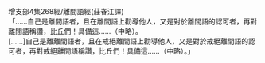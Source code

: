 增支部4集268經/離間語經(莊春江譯)  
「……自己是離間語者，且在離間語上勸導他人，又是對於離間語的認可者，再對離間語稱讚，比丘們！具備這……（中略）。  
[……]自己是離離間語者，且在戒絕離間語上勸導他人，又是對於戒絕離間語的認可者，再對戒絕離間語稱讚，比丘們！具備這……（中略）。」  
  
  
